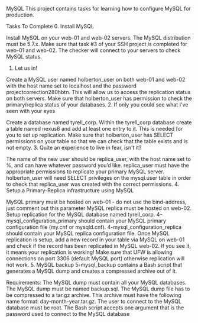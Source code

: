 MySQL
This project contains tasks for learning how to configure MySQL for production.

Tasks To Complete
 0. Install MySQL

Install MySQL on your web-01 and web-02 servers.
The MySQL distribution must be 5.7.x.
Make sure that task #3 of your SSH project is completed for web-01 and web-02. The checker will connect to your servers to check MySQL status.
 1. Let us in!

Create a MySQL user named holberton_user on both web-01 and web-02 with the host name set to localhost and the password projectcorrection280hbtn. This will allow us to access the replication status on both servers.
Make sure that holberton_user has permission to check the primary/replica status of your databases.
 2. If only you could see what I've seen with your eyes

Create a database named tyrell_corp.
Within the tyrell_corp database create a table named nexus6 and add at least one entry to it. This is needed for you to set up replication.
Make sure that holberton_user has SELECT permissions on your table so that we can check that the table exists and is not empty.
 3. Quite an experience to live in fear, isn't it?

The name of the new user should be replica_user, with the host name set to %, and can have whatever password you’d like.
replica_user must have the appropriate permissions to replicate your primary MySQL server.
holberton_user will need SELECT privileges on the mysql.user table in order to check that replica_user was created with the correct permissions.
 4. Setup a Primary-Replica infrastructure using MySQL

MySQL primary must be hosted on web-01 - do not use the bind-address, just comment out this parameter
MySQL replica must be hosted on web-02.
Setup replication for the MySQL database named tyrell_corp.
4-mysql_configuration_primary should contain your MySQL primary configuration file (my.cnf or mysqld.cnf).
4-mysql_configuration_replica should contain your MySQL replica configuration file.
Once MySQL replication is setup, add a new record in your table via MySQL on web-01 and check if the record has been replicated in MySQL web-02. If you see it, it means your replication is working!
Make sure that UFW is allowing connections on port 3306 (default MySQL port) otherwise replication will not work.
 5. MySQL backup
5-mysql_backup contains a Bash script that generates a MySQL dump and creates a compressed archive out of it.

Requirements:
The MySQL dump must contain all your MySQL databases.
The MySQL dump must be named backup.sql.
The MySQL dump file has to be compressed to a tar.gz archive.
This archive must have the following name format: day-month-year.tar.gz.
The user to connect to the MySQL database must be root.
The Bash script accepts one argument that is the password used to connect to the MySQL database
